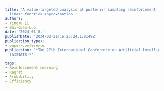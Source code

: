 ```yaml
---
title: 'A value-targeted analysis of posterior sampling reinforcement learning with
  linear function approximation '
authors:
- Yingru Li
- Zhi-Quan Luo
date: '2024-01-01'
publishDate: '2024-02-21T16:25:24.158149Z'
publication_types:
- paper-conference
publication: '*The 27th International Conference on Artificial Intelligence and Statistics
  (AISTATS)*'

tags:
- Reinforcement Learning
- Regret
- Probability
- Efficiency
---
```

